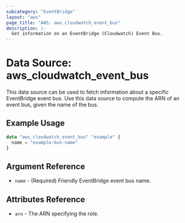 ```yaml
---
subcategory: "EventBridge"
layout: "aws"
page_title: "AWS: aws_cloudwatch_event_bus"
description: |-
  Get information on an EventBridge (Cloudwatch) Event Bus.
---
```


# Data Source: aws_cloudwatch_event_bus

This data source can be used to fetch information about a specific
EventBridge event bus. Use this data source to compute the ARN of
an event bus, given the name of the bus.

## Example Usage

```terraform
data "aws_cloudwatch_event_bus" "example" {
  name = "example-bus-name"
}
```

## Argument Reference

* `name` - (Required) Friendly EventBridge event bus name.

## Attributes Reference

* `arn` - The ARN specifying the role.
